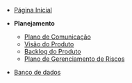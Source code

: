 <!-- docs/_sidebar.md -->
- [Página Inicial](/)
- **Planejamento**
  - [Plano de Comunicação](/planejamento/plano-de-comunicacao.md)
  - [Visão do Produto](/planejamento/visao-do-produto.md)
  - [Backlog do Produto](/planejamento/backlog-do-produto.md)
  - [Plano de Gerenciamento de Riscos](/planejamento/gerenciamento-de-riscos.md)

- [Banco de dados](/bancodedados/bancos-de-dados.md)
